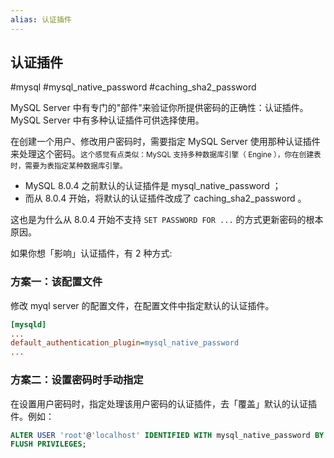 ```yaml
---
alias: 认证插件
---
```


## 认证插件

#mysql #mysql_native_password #caching_sha2_password

MySQL Server 中有专门的"部件"来验证你所提供密码的正确性：认证插件。MySQL Server 中有多种认证插件可供选择使用。

在创建一个用户、修改用户密码时，需要指定 MySQL Server 使用那种认证插件来处理这个密码。<small>这个感觉有点类似：MySQL 支持多种数据库引擎（ Engine ），你在创建表时，需要为表指定某种数据库引擎。</small>

- MySQL 8.0.4 之前默认的认证插件是 mysql_native_password ；
- 而从 8.0.4 开始，将默认的认证插件改成了 caching_sha2_password 。

这也是为什么从 8.0.4 开始不支持 `SET PASSWORD FOR ...` 的方式更新密码的根本原因。

如果你想「影响」认证插件，有 2 种方式:

### 方案一：该配置文件

修改 myql server 的配置文件，在配置文件中指定默认的认证插件。

```ini
[mysqld]
...
default_authentication_plugin=mysql_native_password
...
```

### 方案二：设置密码时手动指定

在设置用户密码时，指定处理该用户密码的认证插件，去「覆盖」默认的认证插件。例如：

``` sql
ALTER USER 'root'@'localhost' IDENTIFIED WITH mysql_native_password BY '123456';
FLUSH PRIVILEGES; 
```
